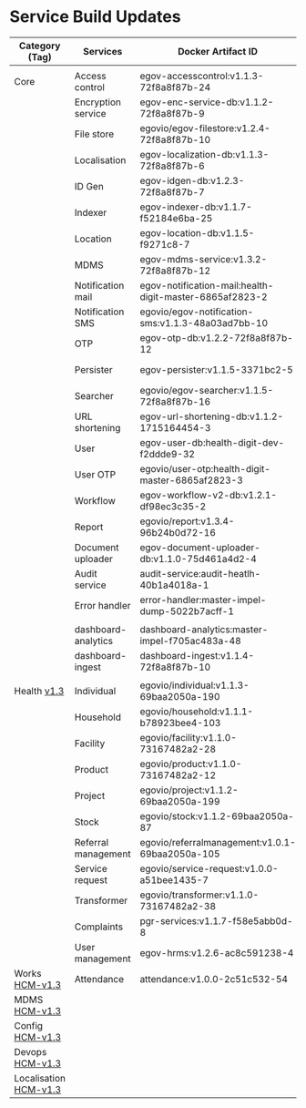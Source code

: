 # Service Build Updates



| Category (Tag)                                                                            | Services            | Docker Artifact ID                                      | Remarks     |
| ----------------------------------------------------------------------------------------- | ------------------- | ------------------------------------------------------- | ----------- |
|                                                                                           |                     |                                                         |             |
| Core                                                                                      | Access control      | egov-accesscontrol:v1.1.3-72f8a8f87b-24                 | Not changed |
|                                                                                           | Encryption service  | egov-enc-service-db:v1.1.2-72f8a8f87b-9                 | Not changed |
|                                                                                           | File store          | egovio/egov-filestore:v1.2.4-72f8a8f87b-10              | Not changed |
|                                                                                           | Localisation        | egov-localization-db:v1.1.3-72f8a8f87b-6                | Not changed |
|                                                                                           | ID Gen              | egov-idgen-db:v1.2.3-72f8a8f87b-7                       | Not changed |
|                                                                                           | Indexer             | egov-indexer-db:v1.1.7-f52184e6ba-25                    | Not changed |
|                                                                                           | Location            | egov-location-db:v1.1.5-f9271c8-7                       | Not changed |
|                                                                                           | MDMS                | egov-mdms-service:v1.3.2-72f8a8f87b-12                  | Not changed |
|                                                                                           | Notification mail   | egov-notification-mail:health-digit-master-6865af2823-2 | Not changed |
|                                                                                           | Notification SMS    | egovio/egov-notification-sms:v1.1.3-48a03ad7bb-10       | Not changed |
|                                                                                           | OTP                 | egov-otp-db:v1.2.2-72f8a8f87b-12                        | Not changed |
|                                                                                           | Persister           | egov-persister:v1.1.5-3371bc2-5                         | Not changed |
|                                                                                           | Searcher            | egovio/egov-searcher:v1.1.5-72f8a8f87b-16               | Not changed |
|                                                                                           | URL shortening      | egov-url-shortening-db:v1.1.2-1715164454-3              | Not changed |
|                                                                                           | User                | egov-user-db:health-digit-dev-f2ddde9-32                | Not changed |
|                                                                                           | User OTP            | egovio/user-otp:health-digit-master-6865af2823-3        | Not changed |
|                                                                                           | Workflow            | egov-workflow-v2-db:v1.2.1-df98ec3c35-2                 | Not changed |
|                                                                                           | Report              | egovio/report:v1.3.4-96b24b0d72-16                      | Not changed |
|                                                                                           | Document uploader   | egov-document-uploader-db:v1.1.0-75d461a4d2-4           | Not changed |
|                                                                                           | Audit service       | audit-service:audit-heatlh-40b1a4018a-1                 | Not chnaged |
|                                                                                           | Error handler       | error-handler:master-impel-dump-5022b7acff-1            |             |
|                                                                                           |                     |                                                         |             |
|                                                                                           | dashboard-analytics | dashboard-analytics:master-impel-f705ac483a-48          |             |
|                                                                                           | dashboard-ingest    | dashboard-ingest:v1.1.4-72f8a8f87b-10                   |             |
|                                                                                           |                     |                                                         |             |
| Health [v1.3](https://github.com/egovernments/health-campaign-services/releases/tag/v1.3) | Individual          | egovio/individual:v1.1.3-69baa2050a-190                 | Changed     |
|                                                                                           | Household           | egovio/household:v1.1.1-b78923bee4-103                  | Not changed |
|                                                                                           | Facility            | egovio/facility:v1.1.0-73167482a2-28                    | Not changed |
|                                                                                           | Product             | egovio/product:v1.1.0-73167482a2-12                     | Not changed |
|                                                                                           | Project             | egovio/project:v1.1.2-69baa2050a-199                    | Changed     |
|                                                                                           | Stock               | egovio/stock:v1.1.2-69baa2050a-87                       | Changed     |
|                                                                                           | Referral management | egovio/referralmanagement:v1.0.1-69baa2050a-105         | Changed     |
|                                                                                           | Service request     | egovio/service-request:v1.0.0-a51bee1435-7              | Not changed |
|                                                                                           | Transformer         | egovio/transformer:v1.1.0-73167482a2-38                 | Not changed |
|                                                                                           | Complaints          | pgr-services:v1.1.7-f58e5abb0d-8                        | Not changed |
|                                                                                           | User management     | egov-hrms:v1.2.6-ac8c591238-4                           | Changed     |
| Works [HCM-v1.3](https://github.com/egovernments/DIGIT-Works/releases/tag/HCM-v1.3)       | Attendance          | attendance:v1.0.0-2c51c532-54                           | Changed     |
| MDMS [HCM-v1.3](https://github.com/egovernments/egov-mdms-data/releases/tag/HCM-v1.3)     |                     |                                                         |             |
| Config [HCM-v1.3](https://github.com/egovernments/configs/releases/tag/HCM-v1.3)          |                     |                                                         |             |
| Devops [HCM-v1.3](https://github.com/egovernments/DIGIT-DevOps/releases/tag/HCM-v1.3)     |                     |                                                         |             |
| Localisation [HCM-v1.3](https://github.com/egovernments/releasekit/releases/tag/HCM-v1.3) |                     |                                                         |             |

